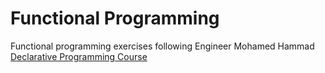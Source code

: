 # Functional Programming

Functional programming exercises following Engineer Mohamed Hammad [Declarative Programming Course](https://www.youtube.com/playlist?list=PLpbZuj8hP-I6F-Zj1Ay8nQ1rMnmFnlK2f)

